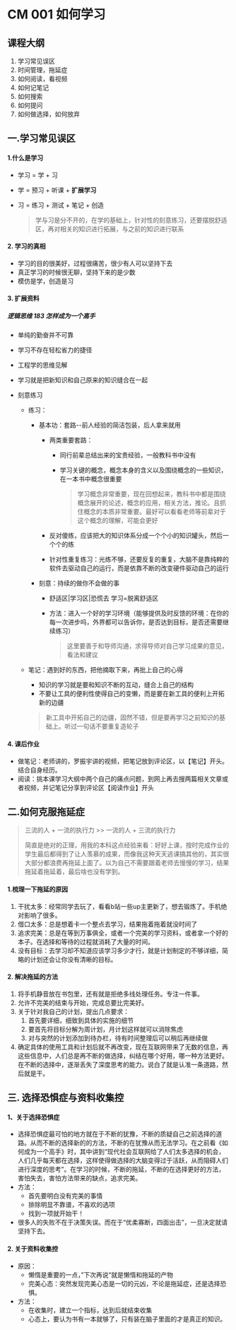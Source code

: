 # CM 001 如何学习

## 课程大纲

1. 学习常见误区
2. 时间管理，拖延症
3. 如何阅读，看视频
4. 如何记笔记
5. 如何搜索
6. 如何提问
7. 如何做选择，如何放弃

## 一.学习常见误区

#### 1.什么是学习

- 学习 = 学 + 习   

- 学 = 预习 + 听课 + **扩展学习**

- 习 = 练习 + 测试 + 笔记 + 创造

  > 学与习是分不开的，在学的基础上，针对性的刻意练习，还要摆脱舒适区，再对相关的知识进行拓展，与之前的知识进行联系

#### 2. 学习的真相

- 学习的目的很美好，过程很痛苦，很少有人可以坚持下去
- 真正学习的时候很无聊，坚持下来的是少数
- 模仿是学，创造是习

#### 3. 扩展资料

##### 逻辑思维 183 怎样成为一个高手

- 单纯的勤奋并不可靠

- 学习不存在轻松省力的捷径

- 工程学的思维见解

- 学习就是把新知识和自己原来的知识缝合在一起

- 刻意练习

  - 练习：

    - 基本功：套路--前人经验的简洁包装，后人拿来就用

      - 两类重要套路：

        - 同行前辈总结出来的宝贵经验，一般教科书中没有

        - 学习关键的概念，概念本身的含义以及围绕概念的一些知识，在一本书中概念很重要

          > 学习概念非常重要，现在回想起来，教科书中都是围绕概念展开的论述，概念的应用，相关方法，推论。且抓住概念的本质非常重要。最好可以看看老师等前辈对于这个概念的理解，可能会更好

      - 反对傻练，应该把大的知识体系分成一个个小的知识罐头，然后一个个的练

      - 针对性重复练习：光练不够，还要反复的重复，大脑不是靠纯粹的软件去驱动自己的运行，而是依靠不断的改变硬件驱动自己的运行

    - 刻意：持续的做你不会做的事

      - 舒适区|学习区|恐慌去    学习=脱离舒适区

      - 方法：进入一个好的学习环境（能够提供及时反馈的环境：在你的每一次进步吗，外界都可以告诉你，是否达到目标，是否还需要继续练习）

        > 这里要善于和导师沟通，求得导师对自己学习成果的意见，看法和建议

  - 笔记：遇到好的东西，把他摘取下来，再批上自己的心得

    - 知识的学习就是要和知识不断的互动，缝合上自己的结构
    - 不要让工具的便利性使得自己的变懒，而是要在新工具的便利上开拓新的边疆

    > 新工具中开拓自己的边疆，固然不错，但是要再学习之前知识的基础上。听过一句话不要重复造轮子

#### 4. 课后作业

- 做笔记：老师讲的，罗振宇讲的视频，把笔记放到评论区，以【笔记】开头。结合自身经历。
- 阅读：挑本课学习大纲中两个自己的痛点问题，到网上再去搜两篇相关文章或者视频，并记笔记分享到评论区【阅读作业】开头

## 二.如何克服拖延症

> 三流的人 + 一流的执行力 >> 一流的人 + 三流的执行力
>
> 简直是绝对的正理，用我的本科这点经验来看：好好上课，按时完成作业的学生最后都得到了让人羡慕的成果，而像我这种天天逃课搞其他的，其实很大部分都浪费再拖延上面了。以为自己不需要跟着老师去慢慢的学习，结果拖延着拖延着，最后啥也没有学到。

#### 1.梳理一下拖延的原因

1. 干扰太多：经常同学去玩了，看看b站一些up主更新了，想去锻炼了。手机绝对影响了很多。
2. 借口太多：总是想着卡一个整点去学习，结果拖着拖着就没时间了
3. 追求完美：总是在等到万事俱全，或者一个完美的学习资料，或者拿一个好的本子。在选择和等待的过程就消耗了大量的时间。
4. 没有目标：去学习却不知道应该学习多少才行，就是计划制定的不够详细，简略的计划还会让你没有清晰的目标。

#### 2. 解决拖延的方法

1. 将手机静音放在书包里，还有就是拒绝多线处理任务。专注一件事。
2. 允许不完美的结束与开始，完成总要比完美好。
3. 关于针对我自己的计划，提出几点要求：
   1. 首先要详细，细致到具体的实施的细节
   2. 要首先将目标分解为周计划，月计划这样就可以消除焦虑
   3. 对与突然的计划添加到待办栏，待有时间整理后可以稍后再继续做
4. 确定具体的使用工具和计划后就不再改变，现在互联网带来了无数的信息，再这些信息中，人们总是再不断的做选择，纠结在哪个好用，哪一种方法更好。在不断的选择中，逐渐丢失了深度思考的能力。说白了就是认准一条道路，然后就是干。

## 三. 选择恐惧症与资料收集控

#### 1、关于选择恐惧症

- 选择恐惧症最可怕的地方就在于不断的犹豫，不断的质疑自己之前选择的道路。从而不断的选择新的的方法，不断的在犹豫从而无法学习。在之前看《如何成为一个高手》时，其中讲到“现代社会互联网给了人们太多选择的机会，人们几乎每天都在选择，这样使得做选择的大脑变得过于活跃，从而阻碍人们进行深度的思考”。在学习的时候，不断的拖延，不断的在选择更好的方法，害怕失去，害怕方法带来的缺点，追求完美。
- 方法：
  - 首先要明白没有完美的事情
  - 排除明显不靠谱，不喜欢的选项
  - 找到一项就开始干！
- 很多人的失败不在于决策失误。而在于“优柔寡断，四面出击”，一旦决定就请坚持下去。

#### 2. 关于资料收集控

- 原因：
  - 懒惰是重要的一点，”下次再说“就是懒惰和拖延的产物
  - 完美心态：突然发现完美心态是一切的元凶，不论是拖延症，还是选择恐惧。
- 方法：
  - 在收集时，建立一个指标，达到后就结束收集
  - 心态上，要认为书有一本就够了，只有装在脑子里面的才是真正的知识。

 